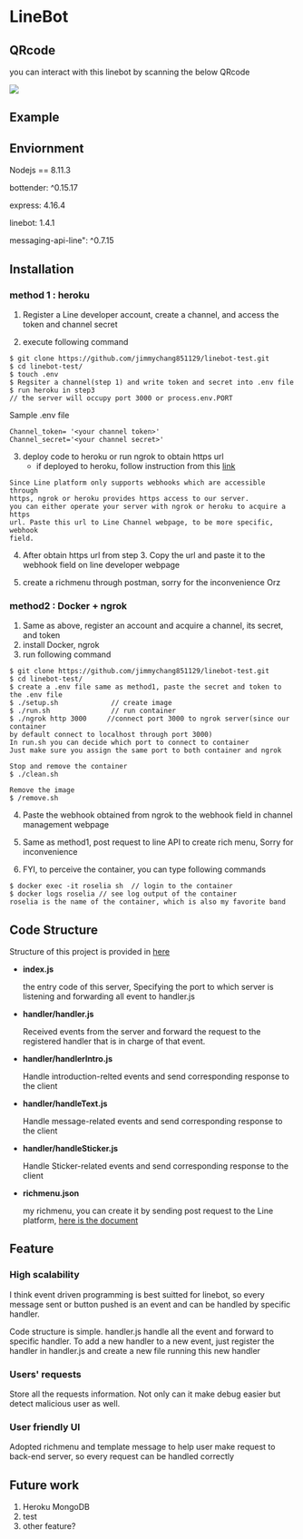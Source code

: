 # LineBot

## QRcode

you can interact with this linebot by scanning the below QRcode

![](https://i.imgur.com/8l9u1KW.png)

## Example

## Enviornment

Nodejs == 8.11.3

bottender: ^0.15.17

express: 4.16.4

linebot: 1.4.1

messaging-api-line": ^0.7.15

## Installation

### method 1 : heroku

1. Register a Line developer account, create a channel, and access the token and channel secret

2. execute following command

```
$ git clone https://github.com/jimmychang851129/linebot-test.git
$ cd linebot-test/
$ touch .env
$ Regsiter a channel(step 1) and write token and secret into .env file
$ run heroku in step3
// the server will occupy port 3000 or process.env.PORT
```

Sample .env file

```
Channel_token= '<your channel token>'
Channel_secret='<your channel secret>'
```

3. deploy code to heroku or run ngrok to obtain https url
    - if deployed to heroku, follow instruction from this [link](https://hackmd.io/p4cSSIgIS8irYGHuZkd-AA)

```
Since Line platform only supports webhooks which are accessible through
https, ngrok or heroku provides https access to our server.
you can either operate your server with ngrok or heroku to acquire a https
url. Paste this url to Line Channel webpage, to be more specific, webhook
field.
```

4. After obtain https url from step 3. Copy the url and paste it to the webhook field on line developer webpage

5. create a richmenu through postman, sorry for the inconvenience Orz

### method2 : Docker + ngrok

1. Same as above, register an account and acquire a channel, its secret, and token
2. install Docker, ngrok
3. run following command

```
$ git clone https://github.com/jimmychang851129/linebot-test.git
$ cd linebot-test/
$ create a .env file same as method1, paste the secret and token to the .env file
$ ./setup.sh             // create image
$ ./run.sh               // run container
$ ./ngrok http 3000     //connect port 3000 to ngrok server(since our container
by default connect to localhost through port 3000)
In run.sh you can decide which port to connect to container
Just make sure you assign the same port to both container and ngrok

Stop and remove the container
$ ./clean.sh

Remove the image
$ /remove.sh
```

4. Paste the webhook obtained from ngrok to the webhook field in channel management webpage

5. Same as method1, post request to line API to create rich menu, Sorry for inconvenience

6. FYI, to perceive the container, you can type following commands

```
$ docker exec -it roselia sh  // login to the container
$ docker logs roselia // see log output of the container
roselia is the name of the container, which is also my favorite band
```

## Code Structure

Structure of this project is provided in [here](https://www.csie.ntu.edu.tw/~b04902092/linebot/LineBotBorn.pdf)

- **index.js**
    
    the entry code of this server, Specifying the port to which server is listening and forwarding all event to handler.js

- **handler/handler.js**
    
    Received events from the server and forward the request to the registered handler that is in charge of that event.

- **handler/handlerIntro.js**
    
    Handle introduction-relted events and send corresponding response to the client

- **handler/handleText.js**

    Handle message-related events and send corresponding response to the client

- **handler/handleSticker.js**

	Handle Sticker-related events and send corresponding response to the client

- **richmenu.json**

    my richmenu, you can create it by sending post request to the Line platform, [here is the document](https://developers.line.biz/en/docs/messaging-api/using-rich-menus/#create-a-rich-menu)

## Feature

### High scalability

I think event driven programming is best suitted for linebot, so every message sent or button pushed is an event and can be handled by specific handler.

Code structure is simple. handler.js handle all the event and forward to specific handler.
To add a new handler to a new event, just register the handler in handler.js and create a new file running this new handler

### Users' requests 

Store all the requests information. Not only can it make debug easier but detect malicious user as well.

### User friendly UI

Adopted richmenu and template message to help user make request to back-end server, so every request can be handled correctly

## Future work
1. Heroku MongoDB
2. test
3. other feature?
